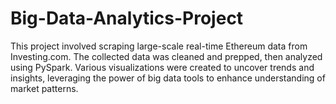 # Big-Data-Analytics-Project
 This project involved scraping large-scale real-time Ethereum data from Investing.com. The collected data was cleaned and prepped, then analyzed using PySpark. Various visualizations were created to uncover trends and insights, leveraging the power of big data tools to enhance understanding of market patterns.
